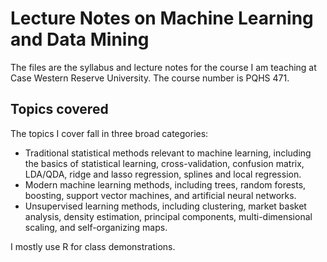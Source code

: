 # Lecture Notes on Machine Learning and Data Mining

The files are the syllabus and lecture notes for the course I am teaching at Case Western Reserve University.  The course number is PQHS 471.

## Topics covered

The topics I cover fall in three broad categories:

* Traditional statistical methods relevant to machine learning, including the basics of statistical learning, cross-validation, confusion matrix, LDA/QDA, ridge and lasso regression, splines and local regression.
* Modern machine learning methods, including trees, random forests, boosting, support vector machines, and artificial neural networks.
* Unsupervised learning methods, including clustering, market basket analysis, density estimation, principal components, multi-dimensional scaling, and self-organizing maps.

I mostly use R for class demonstrations.
